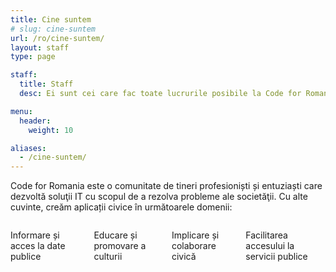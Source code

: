 ```yaml
---
title: Cine suntem
# slug: cine-suntem
url: /ro/cine-suntem/
layout: staff
type: page

staff:
  title: Staff
  desc: Ei sunt cei care fac toate lucrurile posibile la Code for Romania. Grație eforturilor lor, acum suntem cea mai mare organizație de civic tech din România și una dintre cele mai mari din lume.

menu:
  header:
    weight: 10

aliases:
  - /cine-suntem/
---
```

Code for Romania este o comunitate de tineri profesioniști și entuziaști care dezvoltă soluţii IT cu scopul de a rezolva probleme ale societăţii. Cu alte cuvinte, creăm aplicații civice în următoarele domenii:

<div class="columns has-text-weight-bold has-text-centered">
  <div class="column">
    <p class="has-text-primary">
      <i class="fas fa-3x fa-info-circle" aria-hidden="true"></i>
    </p>
    <p>Informare și acces la date publice</p>
  </div>
  <div class="column">
    <p class="has-text-primary">
      <i class="fas fa-3x fa-book-reader" aria-hidden="true"></i>
    </p>
    <p>Educare și promovare a culturii</p>
  </div>
  <div class="column">
    <p class="has-text-primary">
      <i class="fas fa-3x fa-link" aria-hidden="true"></i>
    </p>
    <p>Implicare și colaborare civică</p>
  </div>
  <div class="column">
    <p class="has-text-primary">
      <i class="fas fa-3x fa-key" aria-hidden="true"></i>
    </p>
    <p>Facilitarea accesului la servicii publice</p>
  </div>
</div>
